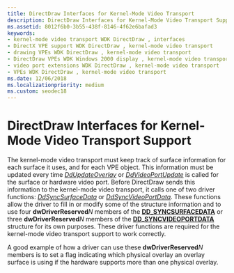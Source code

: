 ```yaml
---
title: DirectDraw Interfaces for Kernel-Mode Video Transport
description: DirectDraw Interfaces for Kernel-Mode Video Transport Support
ms.assetid: 8012f6b0-3b55-438f-8146-4f62e6bafad3
keywords:
- kernel-mode video transport WDK DirectDraw , interfaces
- DirectX VPE support WDK DirectDraw , kernel-mode video transport
- drawing VPEs WDK DirectDraw , kernel-mode video transport
- DirectDraw VPEs WDK Windows 2000 display , kernel-mode video transport
- video port extensions WDK DirectDraw , kernel-mode video transport
- VPEs WDK DirectDraw , kernel-mode video transport
ms.date: 12/06/2018
ms.localizationpriority: medium
ms.custom: seodec18
---
```


# DirectDraw Interfaces for Kernel-Mode Video Transport Support

The kernel-mode video transport must keep track of surface information for each surface it uses, and for each VPE object. This information must be updated every time [*DdUpdateOverlay*](https://msdn.microsoft.com/library/windows/hardware/ff550369) or [*DdVideoPortUpdate*](https://msdn.microsoft.com/library/windows/hardware/ff550450) is called for the surface or hardware video port. Before DirectDraw sends this information to the kernel-mode video transport, it calls one of two driver functions: [*DdSyncSurfaceData*](https://msdn.microsoft.com/library/windows/hardware/ff550345) or [*DdSyncVideoPortData*](https://msdn.microsoft.com/library/windows/hardware/ff550350). These functions allow the driver to fill in or modify some of the structure information and to use four **dwDriverReserved***N* members of the [**DD\_SYNCSURFACEDATA**](https://msdn.microsoft.com/library/windows/hardware/ff551739) or three **dwDriverReserved***N* members of the [**DD\_SYNCVIDEOPORTDATA**](https://msdn.microsoft.com/library/windows/hardware/ff551740) structure for its own purposes. These driver functions are required for the kernel-mode video transport support to work correctly.

A good example of how a driver can use these **dwDriverReserved***N* members is to set a flag indicating which physical overlay an overlay surface is using if the hardware supports more than one physical overlay.

 

 





